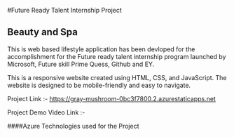 #Future Ready Talent Internship Project
## Beauty and Spa

This is web based lifestyle application has been devloped for the accomplishment for the Future ready talent internship program launched by Microsoft, Future skill Prime 
Quess, Github and EY.

This is a responsive website created using HTML, CSS, and JavaScript. The website is designed to be mobile-friendly and easy to navigate.

Project Link :- https://gray-mushroom-0bc3f7800.2.azurestaticapps.net

Project Demo Video Link :- 


####Azure Technologies used for the Project
